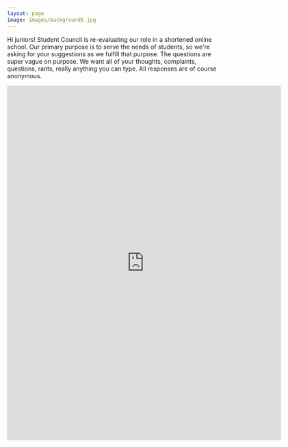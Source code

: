 ```yaml
---
layout: page
image: images/background5.jpg
---
```


Hi juniors! Student Council is re-evaluating our role in a shortened online school. Our primary purpose is to serve the needs of students, so we're asking for your suggestions as we fulfill that purpose. The questions are super vague on purpose. We want all of your thoughts, complaints, questions, rants, really anything you can type. All responses are of course anonymous.

<iframe src="https://docs.google.com/forms/d/e/1FAIpQLSf0q-kAys9acmoGNUjpRgmluRfbHBJ6pFkJlnVTabFyyMiN8Q/viewform?embedded=true" width="640" height="828" frameborder="0" marginheight="0" marginwidth="0">Loading…</iframe>
